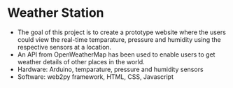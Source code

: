# Weather Station
- The goal of this project is to create a prototype website where the users could view the real-time temparature, pressure and humidity using the respective sensors at a location.
- An API from OpenWeatherMap has been used to enable users to get weather details of other places in the world.
- Hardware:
    Arduino, temparature, pressure and humidity sensors 
- Software:
    web2py framework, HTML, CSS, Javascript
